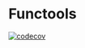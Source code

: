 # Functools

[![codecov](https://codecov.io/gh/felipegenef/functools/branch/main/graph/badge.svg)](https://codecov.io/gh/felipegenef/functools)